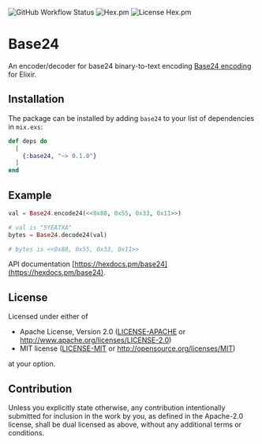 ![GitHub Workflow Status](https://img.shields.io/github/workflow/status/kuon/ex-base24/Elixir%20CI)
![Hex.pm](https://img.shields.io/hexpm/v/base24)
![License Hex.pm](https://img.shields.io/hexpm/l/base24)

# Base24

An encoder/decoder for base24 binary-to-text encoding
[Base24 encoding](https://www.kuon.ch/post/2020-02-27-base24/) for Elixir.

## Installation

The package can be installed by adding `base24` to your list of dependencies in
`mix.exs`:

```elixir
def deps do
  [
    {:base24, "~> 0.1.0"}
  ]
end
```

## Example

```elixir
val = Base24.encode24(<<0x88, 0x55, 0x33, 0x11>>)

# val is "5YEATXA"
bytes = Base24.decode24(val)

# bytes is <<0x88, 0x55, 0x33, 0x11>>
```

API documentation [https://hexdocs.pm/base24](https://hexdocs.pm/base24).

## License

Licensed under either of

 * Apache License, Version 2.0
   ([LICENSE-APACHE](LICENSE-APACHE) or http://www.apache.org/licenses/LICENSE-2.0)
 * MIT license
   ([LICENSE-MIT](LICENSE-MIT) or http://opensource.org/licenses/MIT)

at your option.

## Contribution

Unless you explicitly state otherwise, any contribution intentionally submitted
for inclusion in the work by you, as defined in the Apache-2.0 license, shall be
dual licensed as above, without any additional terms or conditions.


